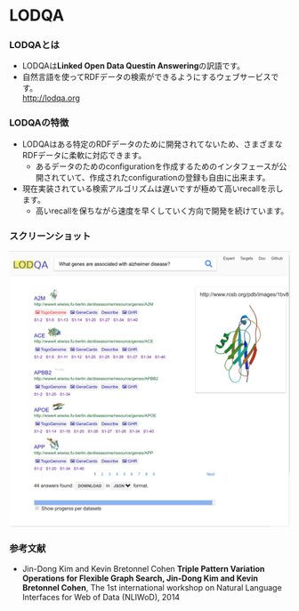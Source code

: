 # LODQA

### LODQAとは
* LODQAは**Linked Open Data Questin Answering**の訳語です。
* 自然言語を使ってRDFデータの検索ができるようにするウェブサービスです。  
http://lodqa.org

### LODQAの特徴
* LODQAはある特定のRDFデータのために開発されてないため、さまざまなRDFデータに柔軟に対応できます。
  * あるデータのためのconfigurationを作成するためのインタフェースが公開されていて、作成されたconfigurationの登録も自由に出来ます。
* 現在実装されている検索アルゴリズムは遅いですが極めて高いrecallを示します。
  * 高いrecallを保ちながら速度を早くしていく方向で開発を続けています。

### スクリーンショット
![Fig-1](https://raw.githubusercontent.com/dbcls/website/master/services/images/DBCLSservices_LODQA_fig-1_180604.png)

### 参考文献

* Jin-Dong Kim and Kevin Bretonnel Cohen
    **Triple Pattern Variation Operations for Flexible Graph Search, Jin-Dong Kim and Kevin Bretonnel Cohen**, The 1st international workshop on Natural Language Interfaces for Web of Data (NLIWoD), 2014
